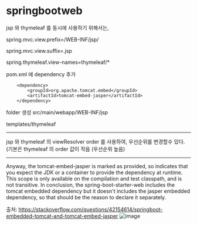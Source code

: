# springbootweb

jsp 와 thymeleaf 를 동시에 사용하기 위해서는,

spring.mvc.view.prefix=/WEB-INF/jsp/

spring.mvc.view.suffix=.jsp

spring.thymeleaf.view-names=thymeleaf/*

pom.xml 에 dependency 추가

		
		<dependency>
			<groupId>org.apache.tomcat.embed</groupId>
			<artifactId>tomcat-embed-jasper</artifactId>
		</dependency>
		
folder 생성
src/main/webapp/WEB-INF/jsp

templates/thymeleaf

-------------------------------------------------------------------

jsp 와 thymeleaf 의 viewResolver order 를 사용하여, 우선순위를 변경할수 있다. (기본은 thymeleaf 의 order 값이 작음 (우선순위 높음)

-------------------------------------------------------------------

Anyway, the tomcat-embed-jasper is marked as provided, so indicates that you expect the JDK or a container to provide the dependency at runtime. This scope is only available on the compilation and test classpath, and is not transitive.
In conclusion, the spring-boot-starter-web includes the tomcat embedded dependency but it doesn't includes the jasper embedded dependency, so that should be the reason to declare it separately.

출처: <https://stackoverflow.com/questions/42154614/springboot-embedded-tomcat-and-tomcat-embed-jasper> 
![image](https://user-images.githubusercontent.com/31008617/117125494-8b7f9b80-add4-11eb-8617-78f233992f1d.png)


